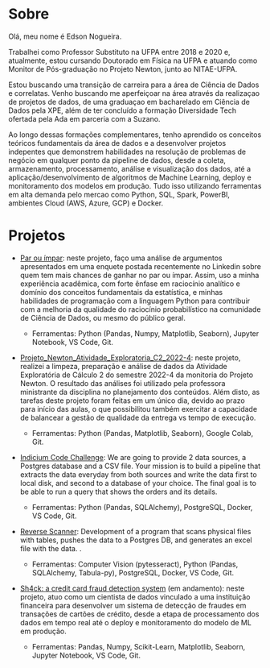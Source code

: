 # Sobre 
Olá, meu nome é Edson Nogueira.

Trabalhei como Professor Substituto na UFPA entre 2018 e 2020 e, atualmente, estou cursando Doutorado em Física na UFPA e atuando como Monitor de Pós-graduação no Projeto Newton, junto ao NITAE-UFPA.

Estou buscando uma transição de carreira para a área de Ciência de Dados e correlatas. Venho buscando me aperfeiçoar na área através da realizaçao de projetos de dados, de uma graduaçao em bacharelado em Ciência de Dados pela XPE, além de ter concluído a formação Diversidade Tech ofertada pela Ada em parceria com a Suzano.

Ao longo dessas formações complementares, tenho aprendido os conceitos teóricos fundamentais da área de dados e a desenvolver projetos indepentes que demonstrem habilidades na resolução de problemas de negócio em qualquer ponto da pipeline de dados, desde a coleta, armazenamento, processamento, análise e visualização dos dados, até a aplicação/desenvolvimento de algoritmos de Machine Learning, deploy e monitoramento dos modelos em produção. Tudo isso utilizando ferramentas em alta demanda pelo mercao como Python, SQL, Spark, PowerBI, ambientes Cloud (AWS, Azure, GCP) e Docker.

# Projetos
- [Par ou ímpar](../../../par_ou_impar/): neste projeto, faço uma análise de argumentos apresentados em uma enquete postada recentemente no Linkedin sobre quem tem mais chances de ganhar no par ou ímpar. Assim, uso a minha experiência acadêmica, com forte ênfase em raciocínio analítico e domínio dos conceitos fundamentais da estatística, e minhas habilidades de programação com a linguagem Python para contribuir com a melhoria da qualidade do raciocínio probabilístico na comunidade de Ciência de Dados, ou mesmo do público geral.
  - Ferramentas: Python (Pandas, Numpy, Matplotlib, Seaborn), Jupyter Notebook, VS Code, Git.


- [Projeto_Newton_Atividade_Exploratoria_C2_2022-4](../../../Projeto_Newton_Atividade_Exploratoria_C2_2022-4/): neste projeto, realizei a limpeza, preparação e análise de dados da Atividade Exploratória de Cálculo 2 do semestre 2022-4 da monitoria do Projeto Newton. O resultado das análises foi utilizado pela professora ministrante da disciplina no planejamento dos conteúdos. Além disto, as tarefas deste projeto foram feitas em um único dia, devido ao prazo para início das aulas, o que possibilitou também exercitar a capacidade de balancear a gestão de qualidade da entrega vs tempo de execução.   
  - Ferramentas: Python (Pandas, Matplotlib, Seaborn), Google Colab, Git.

- [Indicium Code Challenge](../../../code-challenge-indicium/): We are going to provide 2 data sources, a Postgres database and a CSV file. Your mission is to build a pipeline that extracts the data everyday from both sources and write the data first to local disk, and second to a database of your choice. The final goal is to be able to run a query that shows the orders and its details.
  - Ferramentas: Python (Pandas, SQLAlchemy), PostgreSQL, Docker, VS Code, Git.
 
- [Reverse Scanner](../../../reverse-scanner/): Development of a program that scans physical files with tables, pushes the data to a Postgres DB, and generates an excel file with the data. .
  - Ferramentas: Computer Vision (pytesseract), Python (Pandas, SQLAlchemy, Tabula-py), PostgreSQL, Docker, VS Code, Git.
  
- [Sh4ck: a credit card fraud detection system](../../../credit_card_fraud_detection/) (em andamento): neste projeto, atuo como um cientista de dados 
vinculado a uma instituição financeira para desenvolver um sistema de detecção de fraudes em transações de cartões de crédito, desde a etapa de 
processamento dos dados em tempo real até o deploy e monitoramento do modelo de ML em produção.
  - Ferramentas: Pandas, Numpy, Scikit-Learn, Matplotlib, Seaborn, Jupyter Notebook, VS Code, Git.
